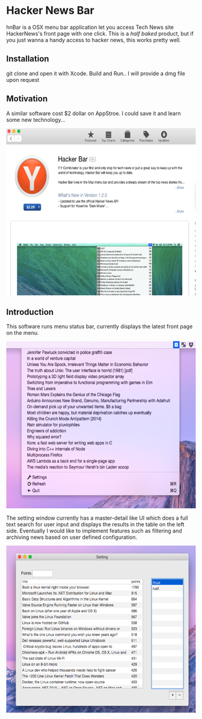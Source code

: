 # Hacker News Bar
hnBar is a OSX menu bar application let you access Tech News site HackerNews's front page with one click. This is a *half baked* product, but if you just wanna a handy access to hacker news, this works pretty well.
## Installation
git clone and open it with Xcode. Build and Run..
I will provide a dmg file upon request

## Motivation
A similar software cost $2 dollar on AppStroe. I could save it and learn some new technology...

<img src="https://github.com/pythonik/hnbar/blob/master/doc/image2.png" width="600" height="444" />

## Introduction

This software runs menu status bar, currently displays the latest front page on the menu.

<img src="https://github.com/pythonik/hnbar/blob/master/doc/image0.png" width="600" height="444" />

The setting window currently has a master-detail like UI which does a full text search for user input and displays the results in the table on the left side. Eventually I would like to implement features such as filtering and archiving news based on user defined configuration.

<img src="https://github.com/pythonik/hnbar/blob/master/doc/image1.png" width="600" height="444" />
